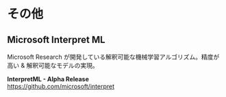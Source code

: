 # その他
## Microsoft Interpret ML
Microsoft Research が開発している解釈可能な機械学習アルゴリズム。精度が高い & 解釈可能なモデルの実現。

**InterpretML - Alpha Release**  
https://github.com/microsoft/interpret

